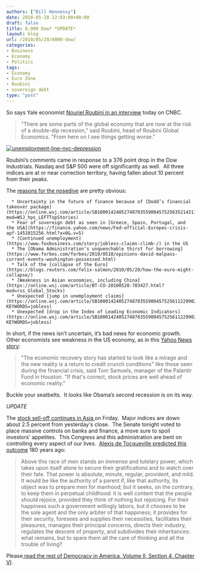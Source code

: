 ```yaml
---
authors: ["Bill Hennessy"]
date: 2010-05-20 22:03:00+00:00
draft: false
title: 8,000 Dow? *UPDATE*
layout: blog
url: /2010/05/20/8000-dow/
categories:
- Business
- Economy
- Politics
tags:
- Economy
- Euro Zone
- Roubini
- sovereign debt
type: "post"
---
```


So says Yale economist [Nouriel Roubini in an interview](https://www.cnbc.com/id/37259541) today on CNBC.


> "There are some parts of the global economy that are now at the risk of a double-dip recession," said Roubini, head of Roubini Global Economics. "From here on I see things getting worse."


[![unemployment-line-nyc-depression](https://hennessysview.com/wp-content/uploads/2010/05/unemploymentlinenycdepression_thumb.jpg)
](https://hennessysview.com/wp-content/uploads/2010/05/unemploymentlinenycdepression.jpg)

Roubini’s comments came in response to a 376 point drop in the Dow Industrials. Nasdaq and S&P 500 were off significantly as well.  All three indices are at or near correction territory, having fallen about 10 percent from their peaks.

The [reasons for the nosedive](https://online.wsj.com/article/SB10001424052748703559004575255961695406510.html?mod=WSJ_hps_MIDDLETopStories) are pretty obvious:



	  * Uncertainty in the future of finance because of [Dodd’s financial takeover package](https://online.wsj.com/article/SB10001424052748703559004575256352143175906.html?mod=WSJ_hps_LEFTTopStories)
	  * Fear of sovereign debt as seen in [Greece, Spain, Portugal, and the USA](https://finance.yahoo.com/news/Fed-official-Europes-crisis-apf-1451015256.html?x=0&.v=5)
	  * [Continued unemployment](https://www.foxbusiness.com/story/jobless-claims-climb-/) in the US
	  * The [Obama Administration’s unquenchable thirst for borrowing](https://www.forbes.com/forbes/2010/0510/opinions-david-malpass-current-events-washington-possessed.html)
	  * Talk of the [collapse of the Euro](https://blogs.reuters.com/felix-salmon/2010/05/20/how-the-euro-might-collapse/)
	  * [Weakness in Asian economies, including China](https://online.wsj.com/article/BT-CO-20100520-703427.html?mod=rss_Global_Stocks)
	  * Unexpected [jump in unemployment claims](https://online.wsj.com/article/SB10001424052748703559004575256112299027150.html?KEYWORDS=jobless)
	  * Unexpected [drop in the Index of Leading Economic Indicators](https://online.wsj.com/article/SB10001424052748703559004575256112299027150.html?KEYWORDS=jobless)

In short, if the news isn’t uncertain, it’s bad news for economic growth.  Other economists see weakness in the US economy, as in this [Yahoo News story](https://finance.yahoo.com/news/Stocks-tumble-as-euro-drops-apf-2425241358.html?x=0&sec=topStories&pos=main&asset=&ccode=):


> "The economic recovery story has started to look like a mirage and the new reality is a return to credit crunch conditions" like those seen during the financial crisis, said Tom Samuels, manager of the Palantir Fund in Houston. "If that's correct, stock prices are well ahead of economic reality."


Buckle your seatbelts.  It looks like Obama’s second recession is on its way.

*UPDATE*

The [stock sell-off continues in Asia ](https://finance.yahoo.com/news/Asian-stock-markets-tumble-apf-4201042719.html?x=0&sec=topStories&pos=1&asset=&ccode=)on Friday.  Major indices are down about 2.5 percent from yesterday's close.  The Senate tonight voted to place massive controls on banks and finance, a move sure to spoil investors' appetites.  This Congress and this administration are bent on controlling every aspect of our lives.  [Alexis de Tocqueville predicted this outcome](https://xroads.virginia.edu/~Hyper/DETOC/toc_indx.html) 180 years ago:


> Above this race of men stands an immense and tutelary power, which takes upon itself alone to secure their gratifications and to watch over their fate. That power is absolute, minute, regular, provident, and mild. It would be like the authority of a parent if, like that authority, its object was to prepare men for manhood; but it seeks, on the contrary, to keep them in perpetual childhood: it is well content that the people should rejoice, provided they think of nothing but rejoicing. For their happiness such a government willingly labors, but it chooses to be the sole agent and the only arbiter of that happiness; it provides for their security, foresees and supplies their necessities, facilitates their pleasures, manages their principal concerns, directs their industry, regulates the descent of property, and subdivides their inheritances: what remains, but to spare them all the care of thinking and all the trouble of living?


Please[ read the rest of Democracy in America, Volume II, Section 4, Chapter VI](https://xroads.virginia.edu/~Hyper/DETOC/ch4_06.htm).
